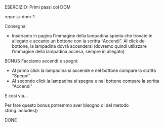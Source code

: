 ESERCIZIO: 
Primi passi col DOM

repo: js-dom-1

Consegna:
- Inseriamo in pagina l’immagine della lampadina spenta che trovate in allegato e accanto un bottone con la scritta “Accendi”. Al click del bottone, la lampadina dovrà accendersi (dovremo quindi utilizzare l’immagine della lampadina accesa, sempre in allegato)

BONUS
Facciamo accendi e spegni:
- Al primo click la lampadina si accende e nel bottone compare la scritta "Spegni"
- Al secondo click la lampadina si spegne e nel bottone compare la scritta "Accendi"
 
E così via...

Per fare questo bonus potremmo aver bisogno di del metodo string.includes()

DONE